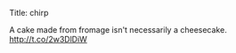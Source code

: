Title: chirp

A cake made from fromage isn't necessarily a cheesecake. <a href="http://t.co/2w3DlDiW">http://t.co/2w3DlDiW</a>
